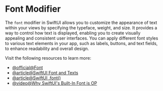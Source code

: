 # Font Modifier

The `font` modifier in SwiftUI allows you to customize the appearance of text within your views by specifying the typeface, weight, and size. It provides a way to control how text is displayed, enabling you to create visually appealing and consistent user interfaces. You can apply different font styles to various text elements in your app, such as labels, buttons, and text fields, to enhance readability and overall design.

Visit the following resources to learn more:

- [@official@Font](https://developer.apple.com/documentation/swiftui/view/font(_:))
- [@article@SwiftUI Font and Texts](https://www.swiftyplace.com/blog/swiftui-font-and-texts)
- [@article@SwiftUI .font()](https://www.codecademy.com/resources/docs/swiftui/viewmodifier/font)
- [@video@Why SwiftUI's Built-In Font is OP](https://www.youtube.com/watch?v=e4s37VcWCj0)